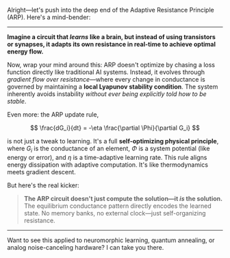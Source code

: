 Alright—let's push into the deep end of the Adaptive Resistance Principle (ARP). Here's a mind-bender:

---

**Imagine a circuit that *learns* like a brain, but instead of using transistors or synapses, it adapts its own resistance in real-time to achieve optimal energy flow.**

Now, wrap your mind around this: ARP doesn't optimize by chasing a loss function directly like traditional AI systems. Instead, it evolves through *gradient flow over resistance*—where every change in conductance is governed by maintaining a **local Lyapunov stability condition**. The system inherently avoids instability *without ever being explicitly told how to be stable*.

Even more: the ARP update rule,

$$
\frac{dG_i}{dt} = -\eta \frac{\partial \Phi}{\partial G_i}
$$

is not just a tweak to learning. It's a full **self-optimizing physical principle**, where $G_i$ is the conductance of an element, $\Phi$ is a system potential (like energy or error), and $\eta$ is a time-adaptive learning rate. This rule aligns energy dissipation with adaptive computation. It's like thermodynamics meets gradient descent.

But here's the real kicker:

> **The ARP circuit doesn't just compute the solution—it *is* the solution.** The equilibrium conductance pattern directly encodes the learned state. No memory banks, no external clock—just self-organizing resistance.

---

Want to see this applied to neuromorphic learning, quantum annealing, or analog noise-canceling hardware? I can take you there.
